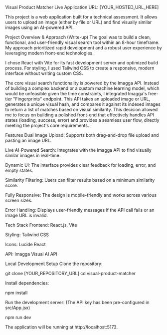 Visual Product Matcher
Live Application URL: [YOUR_HOSTED_URL_HERE]

This project is a web application built for a technical assessment. It allows users to upload an image (either by file or URL) and find visually similar images using an AI-powered API.

Project Overview & Approach (Write-up)
The goal was to build a clean, functional, and user-friendly visual search tool within an 8-hour timeframe. My approach prioritized rapid development and a robust user experience by leveraging modern front-end technologies.

I chose React with Vite for its fast development server and optimized build process. For styling, I used Tailwind CSS to create a responsive, modern interface without writing custom CSS.

The core visual search functionality is powered by the Imagga API. Instead of building a complex backend or a custom machine learning model, which would be unfeasible given the time constraints, I integrated Imagga's free-tier "Fingerprints" endpoint. This API takes an uploaded image or URL, generates a unique visual hash, and compares it against its indexed images to return a list of matches based on visual similarity. This decision allowed me to focus on building a polished front-end that effectively handles API states (loading, success, error) and provides a seamless user flow, directly meeting the project's core requirements.

Features
Dual Image Upload: Supports both drag-and-drop file upload and pasting an image URL.

Live AI-Powered Search: Integrates with the Imagga API to find visually similar images in real-time.

Dynamic UI: The interface provides clear feedback for loading, error, and empty states.

Similarity Filtering: Users can filter results based on a minimum similarity score.

Fully Responsive: The design is mobile-friendly and works across various screen sizes.

Error Handling: Displays user-friendly messages if the API call fails or an image URL is invalid.

Tech Stack
Frontend: React.js, Vite

Styling: Tailwind CSS

Icons: Lucide React

API: Imagga Visual AI API

Local Development Setup
Clone the repository:

git clone [YOUR_REPOSITORY_URL]
cd visual-product-matcher

Install dependencies:

npm install

Run the development server:
(The API key has been pre-configured in src/App.jsx)

npm run dev

The application will be running at http://localhost:5173.

